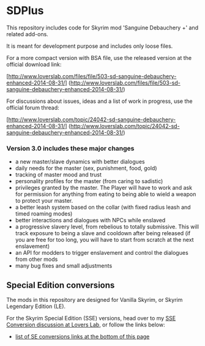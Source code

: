 SDPlus
======

This repository includes code for Skyrim mod 'Sanguine Debauchery +' and related add-ons.

It is meant for development purpose and includes only loose files.

For a more compact version with BSA file, use the released version at the official download link:

[http://www.loverslab.com/files/file/503-sd-sanguine-debauchery-enhanced-2014-08-31/]
(http://www.loverslab.com/files/file/503-sd-sanguine-debauchery-enhanced-2014-08-31/)

For discussions about issues, ideas and a list of work in progress, use the official forum thread:

[http://www.loverslab.com/topic/24042-sd-sanguine-debauchery-enhanced-2014-08-31/]
(http://www.loverslab.com/topic/24042-sd-sanguine-debauchery-enhanced-2014-08-31/)
    
### Version 3.0 includes these major changes

- a new master/slave dynamics with better dialogues
- daily needs for the master (sex, punishment, food, gold)
- tracking of master mood and trust 
- personality profiles for the master (from caring to sadistic)
- privileges granted by the master. The Player will have to work and ask for permission for anything from eating to being able to wield a weapon to protect your master.
- a better leash system based on the collar (with fixed radius leash and timed roaming modes)
- better interactions and dialogues with NPCs while enslaved
- a progressive slavery level, from rebelious to totally submissive. This will track exposure to being a slave and cooldown after being released (if you are free for too long, you will have to start from scratch at the next enslavement)
- an API for modders to trigger enslavement and control the dialogues from other mods
- many bug fixes and small adjustments

## Special Edition conversions

The mods in this repository are designed for Vanilla Skyrim, or Skyrim Legendary Edition (LE).

For the Skyrim Special Edition (SSE) versions, head over to my [SSE Conversion discussion at Lovers Lab](https://www.loverslab.com/topic/120107-skyrimlldeepbluefrog-mods-conversion-to-sse/), or follow the links below:

* [list of SE conversions links at the bottom of this page](https://github.com/SkyrimLL/SkLLmods)
